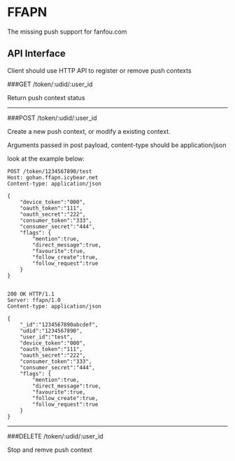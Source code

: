 FFAPN
===

The missing push support for fanfou.com

API Interface
---

Client should use HTTP API to register or remove push contexts

###GET /token/:udid/:user_id

Return push context status

---

###POST /token/:udid/:user_id

Create a new push context, or modify a existing context.

Arguments passed in post payload, content-type should be application/json

look at the example below:

```
POST /token/1234567890/test
Host: gohan.ffapn.icybear.net
Content-type: application/json

{
	"device_token":"000",
	"oauth_token":"111",
	"oauth_secret":"222",
	"consumer_token":"333",
	"consumer_secret":"444",
	"flags": {
		"mention":true,
		"direct_message":true,
		"favourite":true,
		"follow_create":true,
		"follow_request":true	
	}
}


200 OK HTTP/1.1
Server: ffapn/1.0
Content-type: application/json

{
	"_id":"1234567890abcdef",
	"udid":"1234567890",
	"user_id":"test",
	"device_token":"000",
	"oauth_token":"111",
	"oauth_secret":"222",
	"consumer_token":"333",
	"consumer_secret":"444",
	"flags": {
		"mention":true,
		"direct_message":true,
		"favourite":true,
		"follow_create":true,
		"follow_request":true	
	}
}

```

---

###DELETE /token/:udid/:user_id

Stop and remve push context
